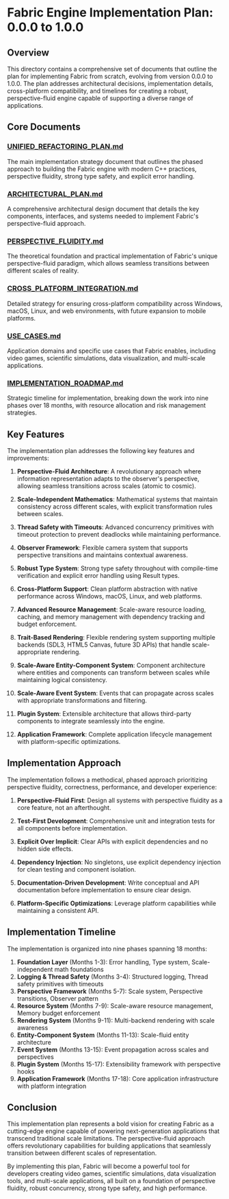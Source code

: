 # Fabric Engine Implementation Plan: 0.0.0 to 1.0.0

## Overview

This directory contains a comprehensive set of documents that outline the plan for implementing Fabric from scratch, evolving from version 0.0.0 to 1.0.0. The plan addresses architectural decisions, implementation details, cross-platform compatibility, and timelines for creating a robust, perspective-fluid engine capable of supporting a diverse range of applications.

## Core Documents

### [UNIFIED_REFACTORING_PLAN.md](UNIFIED_REFACTORING_PLAN.md)
The main implementation strategy document that outlines the phased approach to building the Fabric engine with modern C++ practices, perspective fluidity, strong type safety, and explicit error handling.

### [ARCHITECTURAL_PLAN.md](ARCHITECTURAL_PLAN.md)
A comprehensive architectural design document that details the key components, interfaces, and systems needed to implement Fabric's perspective-fluid approach.

### [PERSPECTIVE_FLUIDITY.md](PERSPECTIVE_FLUIDITY.md)
The theoretical foundation and practical implementation of Fabric's unique perspective-fluid paradigm, which allows seamless transitions between different scales of reality.

### [CROSS_PLATFORM_INTEGRATION.md](CROSS_PLATFORM_INTEGRATION.md)
Detailed strategy for ensuring cross-platform compatibility across Windows, macOS, Linux, and web environments, with future expansion to mobile platforms.

### [USE_CASES.md](USE_CASES.md)
Application domains and specific use cases that Fabric enables, including video games, scientific simulations, data visualization, and multi-scale applications.

### [IMPLEMENTATION_ROADMAP.md](IMPLEMENTATION_ROADMAP.md)
Strategic timeline for implementation, breaking down the work into nine phases over 18 months, with resource allocation and risk management strategies.

## Key Features

The implementation plan addresses the following key features and improvements:

1. **Perspective-Fluid Architecture**: A revolutionary approach where information representation adapts to the observer's perspective, allowing seamless transitions across scales (atomic to cosmic).

2. **Scale-Independent Mathematics**: Mathematical systems that maintain consistency across different scales, with explicit transformation rules between scales.

3. **Thread Safety with Timeouts**: Advanced concurrency primitives with timeout protection to prevent deadlocks while maintaining performance.

4. **Observer Framework**: Flexible camera system that supports perspective transitions and maintains contextual awareness.

5. **Robust Type System**: Strong type safety throughout with compile-time verification and explicit error handling using Result<T> types.

6. **Cross-Platform Support**: Clean platform abstraction with native performance across Windows, macOS, Linux, and web platforms.

7. **Advanced Resource Management**: Scale-aware resource loading, caching, and memory management with dependency tracking and budget enforcement.

8. **Trait-Based Rendering**: Flexible rendering system supporting multiple backends (SDL3, HTML5 Canvas, future 3D APIs) that handle scale-appropriate rendering.

9. **Scale-Aware Entity-Component System**: Component architecture where entities and components can transform between scales while maintaining logical consistency.

10. **Scale-Aware Event System**: Events that can propagate across scales with appropriate transformations and filtering.

11. **Plugin System**: Extensible architecture that allows third-party components to integrate seamlessly into the engine.

12. **Application Framework**: Complete application lifecycle management with platform-specific optimizations.

## Implementation Approach

The implementation follows a methodical, phased approach prioritizing perspective fluidity, correctness, performance, and developer experience:

1. **Perspective-Fluid First**: Design all systems with perspective fluidity as a core feature, not an afterthought.

2. **Test-First Development**: Comprehensive unit and integration tests for all components before implementation.

3. **Explicit Over Implicit**: Clear APIs with explicit dependencies and no hidden side effects.

4. **Dependency Injection**: No singletons, use explicit dependency injection for clean testing and component isolation.

5. **Documentation-Driven Development**: Write conceptual and API documentation before implementation to ensure clear design.

6. **Platform-Specific Optimizations**: Leverage platform capabilities while maintaining a consistent API.

## Implementation Timeline

The implementation is organized into nine phases spanning 18 months:

1. **Foundation Layer** (Months 1-3): Error handling, Type system, Scale-independent math foundations
2. **Logging & Thread Safety** (Months 3-4): Structured logging, Thread safety primitives with timeouts
3. **Perspective Framework** (Months 5-7): Scale system, Perspective transitions, Observer pattern
4. **Resource System** (Months 7-9): Scale-aware resource management, Memory budget enforcement
5. **Rendering System** (Months 9-11): Multi-backend rendering with scale awareness
6. **Entity-Component System** (Months 11-13): Scale-fluid entity architecture
7. **Event System** (Months 13-15): Event propagation across scales and perspectives
8. **Plugin System** (Months 15-17): Extensibility framework with perspective hooks
9. **Application Framework** (Months 17-18): Core application infrastructure with platform integration

## Conclusion

This implementation plan represents a bold vision for creating Fabric as a cutting-edge engine capable of powering next-generation applications that transcend traditional scale limitations. The perspective-fluid approach offers revolutionary capabilities for building applications that seamlessly transition between different scales of representation.

By implementing this plan, Fabric will become a powerful tool for developers creating video games, scientific simulations, data visualization tools, and multi-scale applications, all built on a foundation of perspective fluidity, robust concurrency, strong type safety, and high performance.